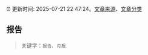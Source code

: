 :alarm_clock: 更新时间: 2025-07-21 22:47:24。[文章来源](/README.md)、[文章分类](/TAGS.md)

## 报告


> 关键字：`报告`、`月报`



